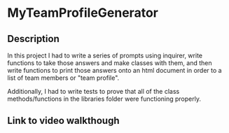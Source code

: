 # MyTeamProfileGenerator

## Description
In this project I had to write a series of prompts using inquirer, write functions to take those answers and make classes with them, and then write functions to print those answers 
onto an html document in order to a list of team members or "team profile".

Additionally, I had to write tests to prove that all of the class methods/functions in the libraries folder were functioning properly.

## Link to video walkthough

